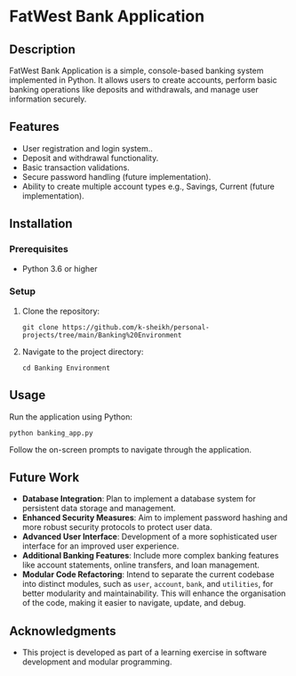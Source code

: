 # FatWest Bank Application

## Description

FatWest Bank Application is a simple, console-based banking system implemented in Python. It allows users to create accounts, perform basic banking operations like deposits and withdrawals, and manage user information securely.

## Features

- User registration and login system..
- Deposit and withdrawal functionality.
- Basic transaction validations.
- Secure password handling (future implementation).
- Ability to create multiple account types e.g., Savings, Current (future implementation).

## Installation

### Prerequisites

- Python 3.6 or higher

### Setup

1. Clone the repository:
   ```
   git clone https://github.com/k-sheikh/personal-projects/tree/main/Banking%20Environment
   ```
2. Navigate to the project directory:
   ```
   cd Banking Environment
   ```

## Usage

Run the application using Python:

```
python banking_app.py
```

Follow the on-screen prompts to navigate through the application.

## Future Work

- **Database Integration**: Plan to implement a database system for persistent data storage and management.
- **Enhanced Security Measures**: Aim to implement password hashing and more robust security protocols to protect user data.
- **Advanced User Interface**: Development of a more sophisticated user interface for an improved user experience.
- **Additional Banking Features**: Include more complex banking features like account statements, online transfers, and loan management.
- **Modular Code Refactoring**: Intend to separate the current codebase into distinct modules, such as `user`, `account`, `bank`, and `utilities`, for better modularity and maintainability. This will enhance the organisation of the code, making it easier to navigate, update, and debug.

## Acknowledgments

- This project is developed as part of a learning exercise in software development and modular programming.
